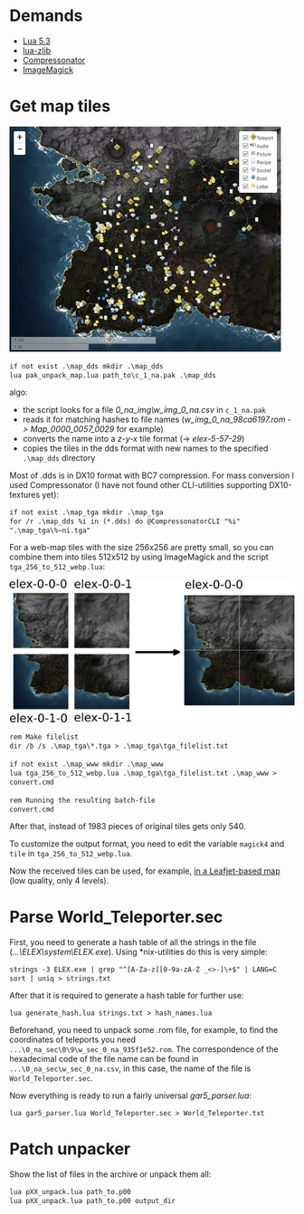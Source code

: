# Demands
* [Lua 5.3](https://www.lua.org/)
* [lua-zlib](https://github.com/brimworks/lua-zlib)
* [Compressonator](https://gpuopen.com/gaming-product/compressonator/)
* [ImageMagick](https://www.imagemagick.org/script/index.php)

# Get map tiles

[![map example](/docs/img/map_example.jpg?raw=true "Example low quality map with Leafjet")](https://hhrhhr.github.io/LuaELEX/elex.html)

````
if not exist .\map_dds mkdir .\map_dds
lua pak_unpack_map.lua path_to\c_1_na.pak .\map_dds
````

algo:
* the script looks for a file *0_na_img\w_img_0_na.csv* in ````c_1_na.pak````
* reads it for matching hashes to file names (*w_img_0_na_98ca6197.rom -> Map_0000_0057_0029* for example)
* converts the name into a *z-y-x* tile format (-> *elex-5-57-29*)
* copies the tiles in the dds format with new names to the specified ````.\map_dds```` directory

Most of .dds is in DX10 format with BC7 compression. For mass conversion I used Compressonator (I have not found other CLI-utilities supporting DX10-textures yet):

````
if not exist .\map_tga mkdir .\map_tga
for /r .\map_dds %i in (*.dds) do @CompressonatorCLI "%i" ".\map_tga\%~ni.tga"
````

For a web-map tiles with the size 256x256 are pretty small, so you can combine them into tiles 512x512 by using ImageMagick and the script ````tga_256_to_512_webp.lua````:

![about merge](/docs/img/merge.jpg?raw=true "merge 4 to 1")

````
rem Make filelist
dir /b /s .\map_tga\*.tga > .\map_tga\tga_filelist.txt

if not exist .\map_www mkdir .\map_www
lua tga_256_to_512_webp.lua .\map_tga\tga_filelist.txt .\map_www > convert.cmd

rem Running the resulting batch-file
convert.cmd
````

After that, instead of 1983 pieces of original tiles gets only 540.

To customize the output format, you need to edit the variable ````magick4```` and ````tile```` in ````tga_256_to_512_webp.lua````.

Now the received tiles can be used, for example, [in a Leafjet-based map](https://hhrhhr.github.io/LuaELEX/elex.html) (low quality, only 4 levels).

# Parse World_Teleporter.sec

First, you need to generate a hash table of all the strings in the file (*...\ELEX\system\ELEX.exe*). Using *nix-utilities do this is very simple:

````
strings -3 ELEX.exe | grep "^[A-Za-z][0-9a-zA-Z _<>-]\+$" | LANG=C sort | uniq > strings.txt
````

After that it is required to generate a hash table for further use:

````
lua generate_hash.lua strings.txt > hash_names.lua
````

Beforehand, you need to unpack some .rom file, for example, to find the coordinates of teleports you need ````...\0_na_sec\0\9\w_sec_0_na_935f1e52.rom````. The correspondence of the hexadecimal code of the file name can be found in ````...\0_na_sec\w_sec_0_na.csv````, in this case, the name of the file is ````World_Teleporter.sec````.

Now everything is ready to run a fairly universal *gar5_parser.lua*:

````
lua gar5_parser.lua World_Teleporter.sec > World_Teleporter.txt
````

# Patch unpacker

Show the list of files in the archive or unpack them all:

````
lua pXX_unpack.lua path_to.p00
lua pXX_unpack.lua path_to.p00 output_dir
````
